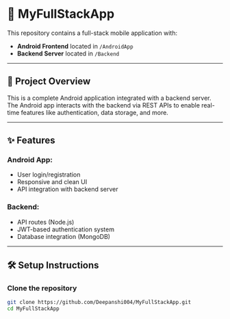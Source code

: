 # 📱 MyFullStackApp

This repository contains a full-stack mobile application with:
- **Android Frontend** located in `/AndroidApp`
- **Backend Server** located in `/Backend`

---

## 🚀 Project Overview

This is a complete Android application integrated with a backend server. The Android app interacts with the backend via REST APIs to enable real-time features like authentication, data storage, and more.

---

## ✨ Features

### Android App:
- User login/registration
- Responsive and clean UI
- API integration with backend server

### Backend:
- API routes (Node.js)
- JWT-based authentication system
- Database integration (MongoDB)

---

## 🛠 Setup Instructions

### Clone the repository

```bash
git clone https://github.com/Deepanshi004/MyFullStackApp.git
cd MyFullStackApp
